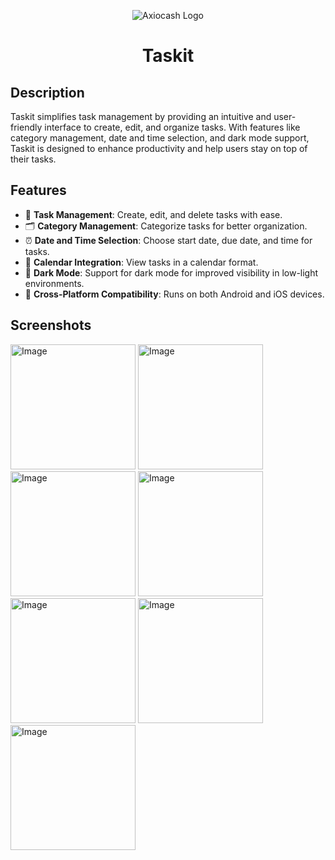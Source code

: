 <p align="center">
  <img src="https://github.com/tushal13/Taskit/assets/113960162/a80dc511-c005-4299-b29d-df67a5fd2813" alt="Axiocash Logo" />
</p>

<h1 align="center">Taskit</h1>

## Description

Taskit simplifies task management by providing an intuitive and user-friendly interface to create, edit, and organize tasks. With features like category management, date and time selection, and dark mode support, Taskit is designed to enhance productivity and help users stay on top of their tasks.

## Features

- 📝 **Task Management**: Create, edit, and delete tasks with ease.
- 🗂️ **Category Management**: Categorize tasks for better organization.
- ⏰ **Date and Time Selection**: Choose start date, due date, and time for tasks.
- 📅 **Calendar Integration**: View tasks in a calendar format.
- 🌙 **Dark Mode**: Support for dark mode for improved visibility in low-light environments.
- 📱 **Cross-Platform Compatibility**: Runs on both Android and iOS devices.

## Screenshots

<img src="https://github.com/tushal13/Taskit/assets/113960162/2c59d801-de83-4d1d-a0c2-9b73571db5c0" alt="Image" width="200"> 
<img src="https://github.com/tushal13/Taskit/assets/113960162/6b373224-88ca-4ce5-a1c4-f03790130d07" alt="Image" width="200"> 
<img src="https://github.com/tushal13/Taskit/assets/113960162/7d635332-41ae-44f5-9294-da4baa0597be" alt="Image" width="200"> 
<img src="https://github.com/tushal13/Taskit/assets/113960162/5ff14839-4269-4046-85c0-8deb2e4a55bd" alt="Image" width="200"> 
<img src="https://github.com/tushal13/Taskit/assets/113960162/f4c2967c-c32f-4168-91fa-fae70cebd686" alt="Image" width="200"> 
<img src="https://github.com/tushal13/Taskit/assets/113960162/4d6e7e3e-b6a4-4ec2-85cc-929799386182" alt="Image" width="200"> 
<img src="https://github.com/tushal13/Taskit/assets/113960162/2c839ed2-699f-4c5a-a490-169934fba285" alt="Image" width="200">


